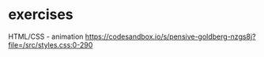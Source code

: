 # exercises

HTML/CSS - animation 
https://codesandbox.io/s/pensive-goldberg-nzgs8j?file=/src/styles.css:0-290
